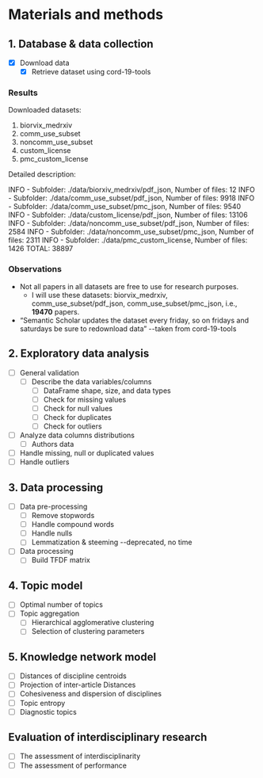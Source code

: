 # Materials and methods

## 1. Database & data collection

- [x] Download data
  - [x] Retrieve dataset using cord-19-tools

### Results

Downloaded datasets:

1. biorvix_medrxiv
2. comm_use_subset
3. noncomm_use_subset
4. custom_license
5. pmc_custom_license

Detailed description:

INFO - Subfolder: ./data/biorxiv_medrxiv/pdf_json, Number of files: 12
INFO - Subfolder: ./data/comm_use_subset/pdf_json, Number of files: 9918
INFO - Subfolder: ./data/comm_use_subset/pmc_json, Number of files: 9540
INFO - Subfolder: ./data/custom_license/pdf_json, Number of files: 13106
INFO - Subfolder: ./data/noncomm_use_subset/pdf_json, Number of files: 2584
INFO - Subfolder: ./data/noncomm_use_subset/pmc_json, Number of files: 2311
INFO - Subfolder: ./data/pmc_custom_license, Number of files: 1426
TOTAL: 38897

### Observations

- Not all papers in all datasets are free to use for research purposes.
  - I will use these datasets: biorvix_medrxiv, comm_use_subset/pdf_json, comm_use_subset/pmc_json, i.e., **19470** papers.
- “Semantic Scholar updates the dataset every friday, so on fridays and saturdays be sure to redownload data” --taken from cord-19-tools

## 2. Exploratory data analysis

- [ ] General validation
  - [ ] Describe the data variables/columns
    - [ ] DataFrame shape, size, and data types
    - [ ] Check for missing values
    - [ ] Check for null values
    - [ ] Check for duplicates
    - [ ] Check for outliers
- [ ] Analyze data columns distributions
  - [ ] Authors data
- [ ] Handle missing, null or duplicated values
- [ ] Handle outliers

## 3. Data processing

- [ ] Data pre-processing
  - [ ] Remove stopwords
  - [ ] Handle compound words
  - [ ] Handle nulls
  - [ ] Lemmatization & steeming --deprecated, no time
- [ ] Data processing
  - [ ] Build TFDF matrix

## 4. Topic model

- [ ] Optimal number of topics
- [ ] Topic aggregation
  - [ ] Hierarchical agglomerative clustering
  - [ ] Selection of clustering parameters

## 5. Knowledge network model

- [ ] Distances of discipline centroids
- [ ] Projection of inter-article Distances
- [ ] Cohesiveness and dispersion of disciplines
- [ ] Topic entropy
- [ ] Diagnostic topics

## Evaluation of interdisciplinary research

- [ ] The assessment of interdisciplinarity
- [ ] The assessment of performance
